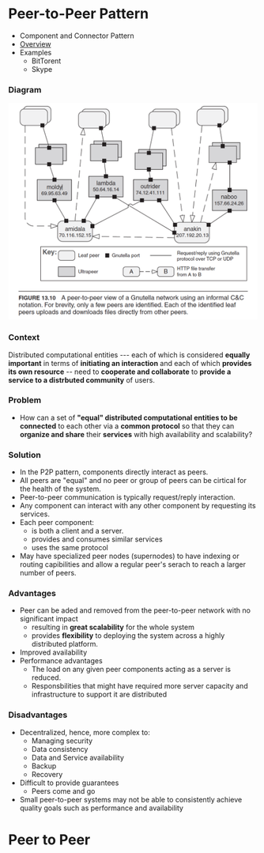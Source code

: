 # Peer-to-Peer Pattern

- Component and Connector Pattern
- [Overview](../images/p2p_overview.png)
- Examples
  - BitTorent
  - Skype

### Diagram
<img src="../images/p2p_pattern.png">

### Context
Distributed computational entities --- each of which is considered **equally important** in terms of **initiating an interaction** and each of which **provides its own resource** -- need to **cooperate and collaborate** to **provide a service to a distrbuted community** of users.

### Problem
- How can a set of **"equal" distributed computational entities to be connected** to each other via a **common protocol** so that they can **organize and share** their **services** with high availability and scalability?

### Solution
- In the P2P pattern, components directly interact as peers.
- All peers are "equal" and no peer or group of peers can be cirtical for the health of the system.
- Peer-to-peer communication is typically request/reply interaction.
- Any component can interact with any other component by requesting its services.
- Each peer component:
  - is both a client and a server.
  - provides and consumes similar services
  - uses the same protocol
- May have specialized peer nodes (supernodes) to have indexing or routing capibilities and allow a regular peer's serach to reach a larger number of peers.

### Advantages
- Peer can be aded and removed from the peer-to-peer network with no significant impact
  - resulting in **great scalability** for the whole system
  - provides **flexibility** to deploying the system across a  highly distributed platform.
- Improved availability
- Performance advantages
  - The load on any given peer components acting as a server is reduced.
  - Responsbilities that might have required more server capacity and infrastructure to support it are distributed

### Disadvantages
- Decentralized, hence, more complex to:
  - Managing security
  - Data consistency
  - Data and Service availability
  - Backup
  - Recovery
- Difficult to provide guarantees
  - Peers come and go
- Small peer-to-peer systems may not be able to consistently achieve quality goals such as performance and availability

# Peer to Peer